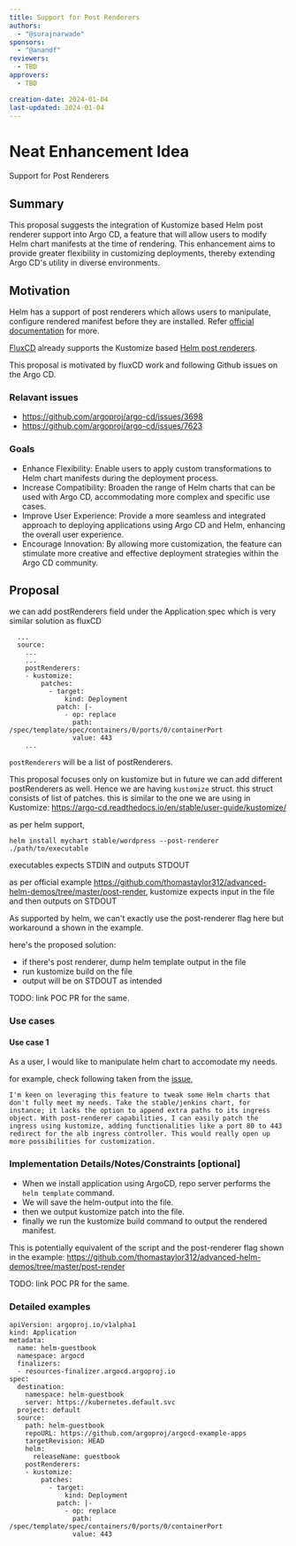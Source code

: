 ```yaml
---
title: Support for Post Renderers
authors:
  - "@surajnarwade"
sponsors:
  - "@anandf"
reviewers:
  - TBD
approvers:
  - TBD

creation-date: 2024-01-04
last-updated: 2024-01-04
---
```


# Neat Enhancement Idea

Support for Post Renderers

## Summary

This proposal suggests the integration of Kustomize based Helm post renderer support into Argo CD, a feature that will allow users to modify Helm chart manifests at the time of rendering. This enhancement aims to provide greater flexibility in customizing deployments, thereby extending Argo CD's utility in diverse environments.

## Motivation

Helm has a support of post renderers which allows users to manipulate, configure rendered manifest before they are installed. Refer [official documentation](https://helm.sh/docs/topics/advanced/#post-rendering) for more.

[FluxCD](https://fluxcd.io/) already supports the Kustomize based [Helm post renderers](https://fluxcd.io/flux/components/helm/helmreleases/#post-renderers).

This proposal is motivated by fluxCD work and following Github issues on the Argo CD.

### Relavant issues

* https://github.com/argoproj/argo-cd/issues/3698
* https://github.com/argoproj/argo-cd/issues/7623

### Goals

* Enhance Flexibility: Enable users to apply custom transformations to Helm chart manifests during the deployment process.
* Increase Compatibility: Broaden the range of Helm charts that can be used with Argo CD, accommodating more complex and specific use cases.
* Improve User Experience: Provide a more seamless and integrated approach to deploying applications using Argo CD and Helm, enhancing the overall user experience.
* Encourage Innovation: By allowing more customization, the feature can stimulate more creative and effective deployment strategies within the Argo CD community.

## Proposal

we can add postRenderers field under the Application spec which is very similar solution as fluxCD

```
  ...
  source:
    ...
    ...
    postRenderers:
    - kustomize:
        patches:
          - target:
              kind: Deployment
            patch: |-
              - op: replace
                path: /spec/template/spec/containers/0/ports/0/containerPort
                value: 443
    ...
```

`postRenderers` will be a list of postRenderers. 

This proposal focuses only on kustomize but in future we can add different postRenderers as well.
Hence we are having `kustomize` struct.
this struct consists of list of patches. this is similar to the one we are using in Kustomize: https://argo-cd.readthedocs.io/en/stable/user-guide/kustomize/ 


as per helm support,

```
helm install mychart stable/wordpress --post-renderer ./path/to/executable
```

executables expects STDIN and outputs STDOUT

as per official example https://github.com/thomastaylor312/advanced-helm-demos/tree/master/post-render, kustomize expects input in the file and then outputs on STDOUT

As supported by helm, we can't exactly use the post-renderer flag here but workaround a shown in the example.

here's the proposed solution:
* if there's post renderer, dump helm template output in the file
* run kustomize build on the file
* output will be on STDOUT as intended

TODO: link POC PR for the same.

### Use cases

#### Use case 1

As a user, I would like to manipulate helm chart to accomodate my needs.

for example, check following taken from the [issue](https://github.com/argoproj/argo-cd/issues/3698),

```
I'm keen on leveraging this feature to tweak some Helm charts that don't fully meet my needs. Take the stable/jenkins chart, for instance; it lacks the option to append extra paths to its ingress object. With post-renderer capabilities, I can easily patch the ingress using kustomize, adding functionalities like a port 80 to 443 redirect for the alb ingress controller. This would really open up more possibilities for customization.
```


### Implementation Details/Notes/Constraints [optional]

* When we install application using ArgoCD, repo server performs the `helm template` command.
* We will save the helm-output into the file.
* then we output kustomize patch into the file.
* finally we run the kustomize build command to output the rendered manifest.

This is potentially equivalent of the script and the post-renderer flag shown in the example:  https://github.com/thomastaylor312/advanced-helm-demos/tree/master/post-render

TODO: link POC PR for the same.


### Detailed examples

```
apiVersion: argoproj.io/v1alpha1
kind: Application
metadata:
  name: helm-guestbook
  namespace: argocd
  finalizers:
  - resources-finalizer.argocd.argoproj.io
spec:
  destination:
    namespace: helm-guestbook
    server: https://kubernetes.default.svc
  project: default
  source:
    path: helm-guestbook
    repoURL: https://github.com/argoproj/argocd-example-apps
    targetRevision: HEAD
    helm: 
      releaseName: guestbook
    postRenderers:
    - kustomize:
        patches:
          - target:
              kind: Deployment
            patch: |-
              - op: replace
                path: /spec/template/spec/containers/0/ports/0/containerPort
                value: 443
```
